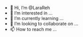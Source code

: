 - 👋 Hi, I’m @LaraReh
- 👀 I’m interested in ...
- 🌱 I’m currently learning ...
- 💞️ I’m looking to collaborate on ...
- 📫 How to reach me ...

<!---
LaraReh/LaraReh is a ✨ special ✨ repository because its `README.md` (this file) appears on your GitHub profile.
You can click the Preview link to take a look at your changes.
--->
